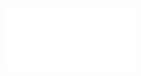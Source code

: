 

<iframe src="//player.bilibili.com/player.html?aid=931463745&bvid=BV1AM4y1M71p&cid=364849402&page=1" scrolling="no" border="0" frameborder="no" framespacing="0" allowfullscreen="true"> </iframe>

